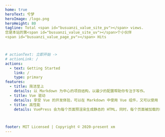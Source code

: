 ```yaml
---
home: true
heroText: 兮梦
heroImage: /logo.png
heroHeight: 80
tagline: Total <span id="busuanzi_value_site_pv"></span> views.
您是本站的第<span id="busuanzi_value_site_uv"></span>个小伙伴
<span id="busuanzi_value_page_pv"></span> Hits



# actionText: 立即开始 ->
# actionLink: /
actions:
  - text: Getting Started
    link: /
    type: primary
features:
  - title: 简洁至上
    details: 以 Markdown 为中心的项目结构，以最少的配置帮助你专注于写作。
  - title: Vue 驱动
    details: 享受 Vue 的开发体验，可以在 Markdown 中使用 Vue 组件，又可以使用 Vue 来开发自定义主题。
  - title: 高性能
    details: VuePress 会为每个页面预渲染生成静态的 HTML，同时，每个页面被加载的时候，将作为 SPA 运行。


  
footer: MIT Licensed | Copyright © 2020-present xm
---
```

